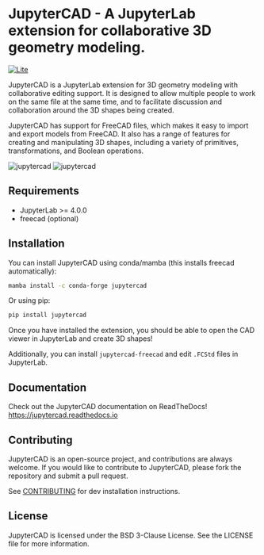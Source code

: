 # JupyterCAD - A JupyterLab extension for collaborative 3D geometry modeling.

[![Lite](https://jupyterlite.rtfd.io/en/latest/_static/badge.svg)](https://jupytercad.github.io/JupyterCAD/)

JupyterCAD is a JupyterLab extension for 3D geometry modeling with collaborative editing support. It is designed to allow multiple people to work on the same file at the same time, and to facilitate discussion and collaboration around the 3D shapes being created.

JupyterCAD has support for FreeCAD files, which makes it easy to import and export models from FreeCAD. It also has a range of features for creating and manipulating 3D shapes, including a variety of primitives, transformations, and Boolean operations.

![jupytercad](https://raw.githubusercontent.com/jupytercad/JupyterCAD/refs/heads/main/docs/source/assets/jupytercad-screenshot.png#gh-dark-mode-only)
![jupytercad](https://raw.githubusercontent.com/jupytercad/JupyterCAD/refs/heads/main/docs/source/assets/jupytercad-light-ss.png#gh-light-mode-only)

## Requirements

- JupyterLab >= 4.0.0
- freecad (optional)

## Installation

You can install JupyterCAD using conda/mamba (this installs freecad automatically):

```bash
mamba install -c conda-forge jupytercad
```

Or using pip:

```bash
pip install jupytercad
```

Once you have installed the extension, you should be able to open the CAD viewer in JupyterLab and create 3D shapes!

Additionally, you can install `jupytercad-freecad` and edit `.FCStd` files in JupyterLab.

## Documentation

Check out the JupyterCAD documentation on ReadTheDocs! https://jupytercad.readthedocs.io

## Contributing

JupyterCAD is an open-source project, and contributions are always welcome. If you would like to contribute to JupyterCAD, please fork the repository and submit a pull request.

See [CONTRIBUTING](https://github.com/jupytercad/JupyterCAD/blob/main/CONTRIBUTING.md) for dev installation instructions.

## License

JupyterCAD is licensed under the BSD 3-Clause License. See the LICENSE file for more information.
